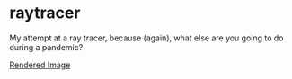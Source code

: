 # raytracer
My attempt at a ray tracer, because (again), what else are you going to do during a pandemic?

[Rendered Image](simgr.png)
